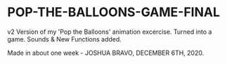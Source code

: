 # POP-THE-BALLOONS-GAME-FINAL
v2 Version of my 'Pop the Balloons' animation excercise. Turned into a game. Sounds &amp; New Functions added.

Made in about one week - JOSHUA BRAVO, DECEMBER 6TH, 2020.
